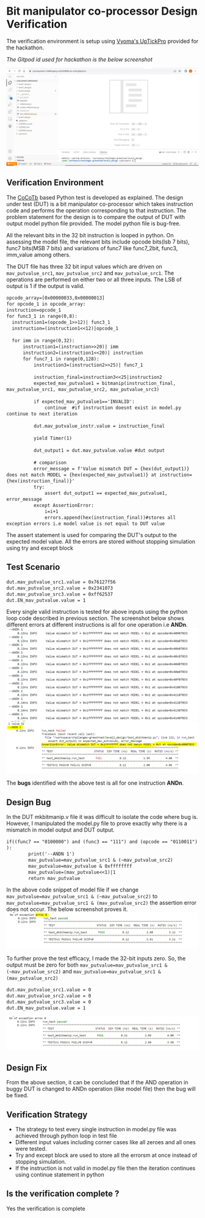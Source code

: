 # Bit manipulator co-processor Design Verification

The verification environment is setup using [Vyoma's UpTickPro](https://vyomasystems.com) provided for the hackathon.

*The Gitpod id used for hackathon is the below screenshot*

![](https://github.com/vyomasystems-lab/challenges-greeshnad/blob/master/level2_design/bitmanip_ss/gitpod_ss.PNG)

## Verification Environment

The [CoCoTb](https://www.cocotb.org/) based Python test is developed as explained. The design under test (DUT) is a bit manipulator co-processor which takes instruction code and performs the operation corresponding to that instruction.
The problem statement for the design is to compare the output of DUT with output model python file provided. The model python file is bug-free.

All the relevant bits in the 32 bit instruction is looped in python. On assessing the model file, the relevant bits include opcode bits(lsb 7 bits), func7 bits(MSB 7 bits) and variations of func7 like func7_2bit, func3, imm_value among others.

The DUT file has three 32 bit input values which are driven on ``mav_putvalue_src1``, ``mav_putvalue_src2`` and ``mav_putvalue_src1``. The operations are performed on either two or all three inputs.
The LSB of output is 1 if the output is valid.
```
opcode_array=[0x00000033,0x00000013]
for opcode_1 in opcode_array:
instruction=opcode_1
for func3_1 in range(0,8):
  instruction1=(opcode_1>>12)| func3_1
  instruction=(instruction1<<12)|opcode_1

  for imm in range(0,32):
      instruction1=(instruction>>20)| imm
      instruction2=(instruction1<<20)| instruction
      for func7_1 in range(0,128):
          instruction3=(instruction2>>25)| func7_1

          instruction_final=instruction3<<25|instruction2
          expected_mav_putvalue1 = bitmanip(instruction_final, mav_putvalue_src1, mav_putvalue_src2, mav_putvalue_src3)

          if expected_mav_putvalue1=='INVALID':
              continue  #if instruction doesnt exist in model.py continue to next iteration

          dut.mav_putvalue_instr.value = instruction_final

          yield Timer(1)

          dut_output1 = dut.mav_putvalue.value #dut output

          # comparison
          error_message = f'Value mismatch DUT = {hex(dut_output1)} does not match MODEL = {hex(expected_mav_putvalue1)} at instruction={hex(instruction_final)}'
          try:
              assert dut_output1 == expected_mav_putvalue1, error_message
          except AssertionError:
              i=i+1
              errors.append(hex(instruction_final))#stores all exception errors i.e model value is not equal to DUT value
```
The assert statement is used for comparing the DUT's output to the expected model value.
All the errors are stored without stopping simulation using try and except block

## Test Scenario 
```
dut.mav_putvalue_src1.value = 0x76127f56
dut.mav_putvalue_src2.value = 0x2341073
dut.mav_putvalue_src3.value = 0xff62537
dut.EN_mav_putvalue.value = 1
```
Every single valid instruction is tested for above inputs using the python loop code described in previous section.
The screenshot below shows different errors at different instructions is all for one operation i.e **ANDn**.
![](https://github.com/vyomasystems-lab/challenges-greeshnad/blob/master/level2_design/bitmanip_ss/andn_errors.PNG)
![](https://github.com/vyomasystems-lab/challenges-greeshnad/blob/master/level2_design/bitmanip_ss/andn_fail.PNG)

The **bugs** identified with the above test is all for one instruction **ANDn**.

## Design Bug
In the DUT mkbitmanip.v file it was difficult to isolate the code where bug is. 
However, I manipulated the model.py file to prove exactly why there is a mismatch in model output and DUT output.
```
if((func7 == "0100000") and (func3 == "111") and (opcode == "0110011") ):
        print('--ANDN 1')
        mav_putvalue=mav_putvalue_src1 & (~mav_putvalue_src2) 
        mav_putvalue=mav_putvalue & 0xffffffff
        mav_putvalue=(mav_putvalue<<1)|1
        return mav_putvalue
```
In the above code snippet of model file if we change ``mav_putvalue=mav_putvalue_src1 & (~mav_putvalue_src2)`` to ``mav_putvalue=mav_putvalue_src1 & (mav_putvalue_src2)`` the assertion error does not occur.
The below screenshot proves it.
![](https://github.com/vyomasystems-lab/challenges-greeshnad/blob/master/level2_design/bitmanip_ss/andn_pass.PNG)

To further prove the test efficacy, I made the 32-bit inputs zero. So, the output must be zero for both ``mav_putvalue=mav_putvalue_src1 & (~mav_putvalue_src2)`` and ``mav_putvalue=mav_putvalue_src1 & (mav_putvalue_src2)``
```
dut.mav_putvalue_src1.value = 0
dut.mav_putvalue_src2.value = 0
dut.mav_putvalue_src3.value = 0
dut.EN_mav_putvalue.value = 1
```
![](https://github.com/vyomasystems-lab/challenges-greeshnad/blob/master/level2_design/bitmanip_ss/andn_0input.PNG)


## Design Fix

From the above section, it can be concluded that if the AND operation in buggy DUT is changed to ANDn operation (like model file) then the bug will be fixed.

## Verification Strategy

- The strategy to test every single instruction in model.py file was achieved through python loop in test file
- Different input values including corner cases like all zeroes and all ones were tested.
- Try and except block are used to store all the errorsm at once instead of stopping simulation.
- If the instruction is not valid in model.py file then the iteration continues using continue statement in python

## Is the verification complete ?
Yes the verification is complete
